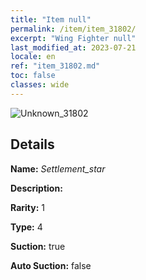 ```yaml
---
title: "Item null"
permalink: /item/item_31802/
excerpt: "Wing Fighter null"
last_modified_at: 2023-07-21
locale: en
ref: "item_31802.md"
toc: false
classes: wide
---
```



 ![Unknown_31802](/images/item/Settlement_star_p.png)



## Details

 **Name:** *Settlement_star* 

 **Description:** 

 **Rarity:** 1 

 **Type:** 4 

 **Suction:** true 

 **Auto Suction:** false 


